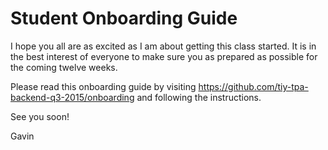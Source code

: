 # Student Onboarding Guide

I hope you all are as excited as I am about getting this class started. It is in the best interest of everyone to make sure you as prepared as possible for the coming twelve weeks. 

Please read this onboarding guide by visiting https://github.com/tiy-tpa-backend-q3-2015/onboarding and following the instructions.

See you soon!

Gavin
